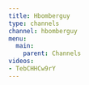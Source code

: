 ```yaml
---
title: Hbomberguy
type: channels
channel: hbomberguy
menu:
  main:
    parent: Channels
videos:
- TebCHHCw9rY
---
```

